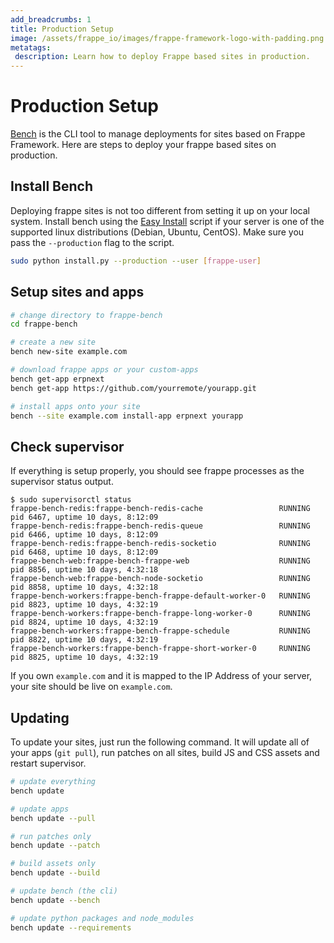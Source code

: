 ```yaml
---
add_breadcrumbs: 1
title: Production Setup
image: /assets/frappe_io/images/frappe-framework-logo-with-padding.png
metatags:
 description: Learn how to deploy Frappe based sites in production.
---
```


# Production Setup

[Bench](https://github.com/frappe/bench) is the CLI tool to manage deployments
for sites based on Frappe Framework. Here are steps to deploy your frappe based
sites on production.

## Install Bench

Deploying frappe sites is not too different from setting it up on your local
system. Install bench using the [Easy
Install](https://github.com/frappe/bench#easy-install-script) script if your server is
one of the supported linux distributions (Debian, Ubuntu, CentOS). Make sure you
pass the `--production` flag to the script.

```bash
sudo python install.py --production --user [frappe-user]
```

## Setup sites and apps

```bash
# change directory to frappe-bench
cd frappe-bench

# create a new site
bench new-site example.com

# download frappe apps or your custom-apps
bench get-app erpnext
bench get-app https://github.com/yourremote/yourapp.git

# install apps onto your site
bench --site example.com install-app erpnext yourapp
```

## Check supervisor

If everything is setup properly, you should see frappe processes as the
supervisor status output.

```
$ sudo supervisorctl status
frappe-bench-redis:frappe-bench-redis-cache                 RUNNING   pid 6467, uptime 10 days, 8:12:09
frappe-bench-redis:frappe-bench-redis-queue                 RUNNING   pid 6466, uptime 10 days, 8:12:09
frappe-bench-redis:frappe-bench-redis-socketio              RUNNING   pid 6468, uptime 10 days, 8:12:09
frappe-bench-web:frappe-bench-frappe-web                    RUNNING   pid 8856, uptime 10 days, 4:32:18
frappe-bench-web:frappe-bench-node-socketio                 RUNNING   pid 8858, uptime 10 days, 4:32:18
frappe-bench-workers:frappe-bench-frappe-default-worker-0   RUNNING   pid 8823, uptime 10 days, 4:32:19
frappe-bench-workers:frappe-bench-frappe-long-worker-0      RUNNING   pid 8824, uptime 10 days, 4:32:19
frappe-bench-workers:frappe-bench-frappe-schedule           RUNNING   pid 8822, uptime 10 days, 4:32:19
frappe-bench-workers:frappe-bench-frappe-short-worker-0     RUNNING   pid 8825, uptime 10 days, 4:32:19
```

If you own `example.com` and it is mapped to the IP Address of your server, your
site should be live on `example.com`.

## Updating

To update your sites, just run the following command. It will update all of your
apps (`git pull`), run patches on all sites, build JS and CSS assets and restart
supervisor.

```bash
# update everything
bench update

# update apps
bench update --pull

# run patches only
bench update --patch

# build assets only
bench update --build

# update bench (the cli)
bench update --bench

# update python packages and node_modules
bench update --requirements
```
